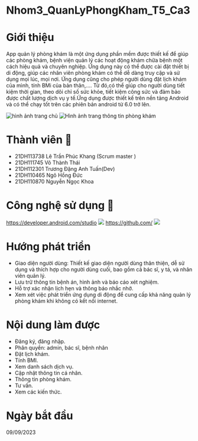 # Nhom3_QuanLyPhongKham_T5_Ca3
# Giới thiệu
App quản lý phòng khám là một ứng dụng phần mềm được thiết kế để giúp các phòng khám, bệnh viện quản lý các hoạt động khám chữa bệnh một cách hiệu quả và chuyên nghiệp. Ứng dụng này có thể được cài đặt thiết bị di động, giúp các nhân viên phòng khám có thể dễ dàng truy cập và sử dụng mọi lúc, mọi nơi. Ứng dụng cũng cho phép người dùng đặt lịch khám của mình, tính BMi của bản thân,.... Từ đó,có thể giúp cho người dùng tiết kiệm thời gian, theo dõi chỉ số sức khỏe, tiết kiệm công sức và đảm bảo được chất lượng dịch vụ y tế.Ứng dụng được thiết kế trên nền tảng Android và có thể chạy tốt trên các phiên bản android từ 6.0 trở lên.

![hình ảnh trang chủ](https://i.imgur.com/zMDmUzB.jpg)                               ![Hình ảnh trang thông tin phòng khám](https://img.upanh.tv/2023/11/02/anh-1.jpg)
# Thành viên 👱
- 21DH113738 Lê Trần Phúc Khang (Scrum master )
- 21DH111745 Võ Thành Thái
- 21DH112301 Trương Đặng Anh Tuấn(Dev)
- 21DH110465 Ngô Hồng Đức
- 21DH110870 Nguyễn Ngọc Khoa 
# Công nghệ sử dụng 📱
https://developer.android.com/studio
![](https://img.upanh.tv/2023/11/02/anh-34255325d75821498.png)
https://github.com/
![](https://img.upanh.tv/2023/11/02/image554778cf8740bd12.png)
# Hướng phát triển 
- Giao diện người dùng: Thiết kế giao diện người dùng thân thiện, dễ sử dụng và thích hợp cho người dùng cuối, bao gồm cả bác sĩ, y tá, và nhân viên quản lý.
- Lưu trữ thông tin bệnh án, hình ảnh và báo cáo xét nghiệm.
- Hỗ trợ xác nhận lịch hẹn và thông báo nhắc nhở.
- Xem xét việc phát triển ứng dụng di động để cung cấp khả năng quản lý phòng khám khi không có kết nối internet.
# Nội dung làm được
- Đăng ký, đăng nhập.
- Phân quyền: admin, bác sĩ, bệnh nhân
- Đặt lịch khám.
- Tính BMI.
- Xem danh sách dịch vụ.
- Cập nhật thông tin cá nhân.
- Thông tin phòng khám.
- Tư vấn.
- Xem các kiến thức.
# Ngày bắt đầu 
09/09/2023

